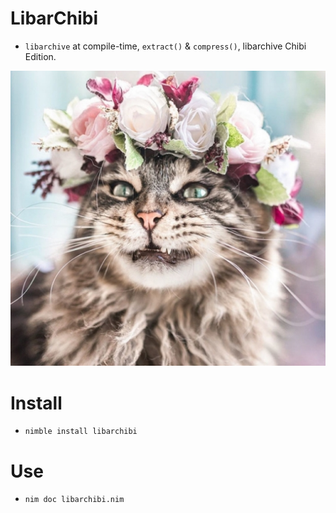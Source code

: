 # LibarChibi

- `libarchive` at compile-time, `extract()` & `compress()`, libarchive Chibi Edition.

![](https://raw.githubusercontent.com/juancarlospaco/libarchibi/master/cat-with-crown.jpg)


# Install

- `nimble install libarchibi`


# Use

- `nim doc libarchibi.nim`
